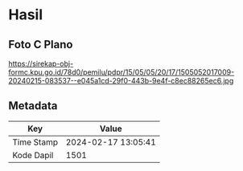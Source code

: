 # Hasil

## Foto C Plano

https://sirekap-obj-formc.kpu.go.id/78d0/pemilu/pdpr/15/05/05/20/17/1505052017009-20240215-083537--e045a1cd-29f0-443b-9e4f-c8ec88265ec6.jpg


## Metadata

| Key        | Value               |
| ---------- | ------------------- |
| Time Stamp | 2024-02-17 13:05:41 |
| Kode Dapil | 1501                |




